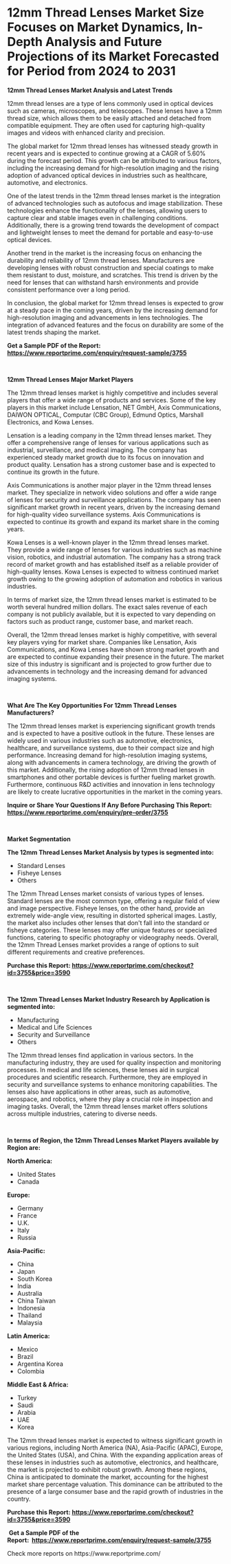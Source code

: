 <p><h1>12mm Thread Lenses Market Size Focuses on Market Dynamics, In-Depth Analysis and Future Projections of its Market Forecasted for Period from 2024 to 2031</h1></p><p><strong>12mm Thread Lenses Market Analysis and Latest Trends</strong></p>
<p><p>12mm thread lenses are a type of lens commonly used in optical devices such as cameras, microscopes, and telescopes. These lenses have a 12mm thread size, which allows them to be easily attached and detached from compatible equipment. They are often used for capturing high-quality images and videos with enhanced clarity and precision.</p><p>The global market for 12mm thread lenses has witnessed steady growth in recent years and is expected to continue growing at a CAGR of 5.60% during the forecast period. This growth can be attributed to various factors, including the increasing demand for high-resolution imaging and the rising adoption of advanced optical devices in industries such as healthcare, automotive, and electronics.</p><p>One of the latest trends in the 12mm thread lenses market is the integration of advanced technologies such as autofocus and image stabilization. These technologies enhance the functionality of the lenses, allowing users to capture clear and stable images even in challenging conditions. Additionally, there is a growing trend towards the development of compact and lightweight lenses to meet the demand for portable and easy-to-use optical devices.</p><p>Another trend in the market is the increasing focus on enhancing the durability and reliability of 12mm thread lenses. Manufacturers are developing lenses with robust construction and special coatings to make them resistant to dust, moisture, and scratches. This trend is driven by the need for lenses that can withstand harsh environments and provide consistent performance over a long period.</p><p>In conclusion, the global market for 12mm thread lenses is expected to grow at a steady pace in the coming years, driven by the increasing demand for high-resolution imaging and advancements in lens technologies. The integration of advanced features and the focus on durability are some of the latest trends shaping the market.</p></p>
<p><strong>Get a Sample PDF of the Report:&nbsp; <a href="https://www.reportprime.com/enquiry/request-sample/3755">https://www.reportprime.com/enquiry/request-sample/3755</a></strong></p>
<p>&nbsp;</p>
<p><strong>12mm Thread Lenses Major Market Players</strong></p>
<p><p>The 12mm thread lenses market is highly competitive and includes several players that offer a wide range of products and services. Some of the key players in this market include Lensation, NET GmbH, Axis Communications, DAIWON OPTICAL, Computar (CBC Group), Edmund Optics, Marshall Electronics, and Kowa Lenses.</p><p>Lensation is a leading company in the 12mm thread lenses market. They offer a comprehensive range of lenses for various applications such as industrial, surveillance, and medical imaging. The company has experienced steady market growth due to its focus on innovation and product quality. Lensation has a strong customer base and is expected to continue its growth in the future.</p><p>Axis Communications is another major player in the 12mm thread lenses market. They specialize in network video solutions and offer a wide range of lenses for security and surveillance applications. The company has seen significant market growth in recent years, driven by the increasing demand for high-quality video surveillance systems. Axis Communications is expected to continue its growth and expand its market share in the coming years.</p><p>Kowa Lenses is a well-known player in the 12mm thread lenses market. They provide a wide range of lenses for various industries such as machine vision, robotics, and industrial automation. The company has a strong track record of market growth and has established itself as a reliable provider of high-quality lenses. Kowa Lenses is expected to witness continued market growth owing to the growing adoption of automation and robotics in various industries.</p><p>In terms of market size, the 12mm thread lenses market is estimated to be worth several hundred million dollars. The exact sales revenue of each company is not publicly available, but it is expected to vary depending on factors such as product range, customer base, and market reach.</p><p>Overall, the 12mm thread lenses market is highly competitive, with several key players vying for market share. Companies like Lensation, Axis Communications, and Kowa Lenses have shown strong market growth and are expected to continue expanding their presence in the future. The market size of this industry is significant and is projected to grow further due to advancements in technology and the increasing demand for advanced imaging systems.</p></p>
<p>&nbsp;</p>
<p><strong>What Are The Key Opportunities For 12mm Thread Lenses Manufacturers?</strong></p>
<p><p>The 12mm thread lenses market is experiencing significant growth trends and is expected to have a positive outlook in the future. These lenses are widely used in various industries such as automotive, electronics, healthcare, and surveillance systems, due to their compact size and high performance. Increasing demand for high-resolution imaging systems, along with advancements in camera technology, are driving the growth of this market. Additionally, the rising adoption of 12mm thread lenses in smartphones and other portable devices is further fueling market growth. Furthermore, continuous R&D activities and innovation in lens technology are likely to create lucrative opportunities in the market in the coming years.</p></p>
<p><strong>Inquire or Share Your Questions If Any Before Purchasing This Report: <a href="https://www.reportprime.com/enquiry/pre-order/3755">https://www.reportprime.com/enquiry/pre-order/3755</a></strong></p>
<p>&nbsp;</p>
<p><strong>Market Segmentation</strong></p>
<p><strong>The 12mm Thread Lenses Market Analysis by types is segmented into:</strong></p>
<p><ul><li>Standard Lenses</li><li>Fisheye Lenses</li><li>Others</li></ul></p>
<p><p>The 12mm Thread Lenses market consists of various types of lenses. Standard lenses are the most common type, offering a regular field of view and image perspective. Fisheye lenses, on the other hand, provide an extremely wide-angle view, resulting in distorted spherical images. Lastly, the market also includes other lenses that don't fall into the standard or fisheye categories. These lenses may offer unique features or specialized functions, catering to specific photography or videography needs. Overall, the 12mm Thread Lenses market provides a range of options to suit different requirements and creative preferences.</p></p>
<p><strong>Purchase this Report:&nbsp;<a href="https://www.reportprime.com/checkout?id=3755&price=3590">https://www.reportprime.com/checkout?id=3755&price=3590</a></strong></p>
<p>&nbsp;</p>
<p><strong>The 12mm Thread Lenses Market Industry Research by Application is segmented into:</strong></p>
<p><ul><li>Manufacturing</li><li>Medical and Life Sciences</li><li>Security and Surveillance</li><li>Others</li></ul></p>
<p><p>The 12mm thread lenses find application in various sectors. In the manufacturing industry, they are used for quality inspection and monitoring processes. In medical and life sciences, these lenses aid in surgical procedures and scientific research. Furthermore, they are employed in security and surveillance systems to enhance monitoring capabilities. The lenses also have applications in other areas, such as automotive, aerospace, and robotics, where they play a crucial role in inspection and imaging tasks. Overall, the 12mm thread lenses market offers solutions across multiple industries, catering to diverse needs.</p></p>
<p>&nbsp;</p>
<p><strong>In terms of Region, the 12mm Thread Lenses Market Players available by Region are:</strong></p>
<p>
    <p> <strong> North America: </strong>
        <ul>
            <li>United States</li>
            <li>Canada</li>
        </ul>
        </p> 
    <p> <strong> Europe: </strong>
        <ul>
            <li>Germany</li>
            <li>France</li>
            <li>U.K.</li>
            <li>Italy</li>
            <li>Russia</li>
        </ul>
        </p> 
    <p> <strong> Asia-Pacific: </strong>
        <ul>
            <li>China</li>
            <li>Japan</li>
            <li>South Korea</li>
            <li>India</li>
            <li>Australia</li>
            <li>China Taiwan</li>
            <li>Indonesia</li>
            <li>Thailand</li>
            <li>Malaysia</li>
        </ul>
        </p> 
    <p> <strong> Latin America: </strong>
        <ul>
            <li>Mexico</li>
            <li>Brazil</li>
            <li>Argentina Korea</li>
            <li>Colombia</li>
        </ul>
        </p> 
    <p> <strong> Middle East & Africa: </strong>
        <ul>
            <li>Turkey</li>
            <li>Saudi</li>
            <li>Arabia</li>
            <li>UAE</li>
            <li>Korea</li>
        </ul>
    </p>
    </p>
<p><p>The 12mm thread lenses market is expected to witness significant growth in various regions, including North America (NA), Asia-Pacific (APAC), Europe, the United States (USA), and China. With the expanding application areas of these lenses in industries such as automotive, electronics, and healthcare, the market is projected to exhibit robust growth. Among these regions, China is anticipated to dominate the market, accounting for the highest market share percentage valuation. This dominance can be attributed to the presence of a large consumer base and the rapid growth of industries in the country.</p></p>
<p><strong>Purchase this Report: <a href="https://www.reportprime.com/checkout?id=3755&price=3590">https://www.reportprime.com/checkout?id=3755&price=3590</a></strong></p>
<p>&nbsp;<strong>Get a Sample PDF of the Report:&nbsp;&nbsp;<a href="https://www.reportprime.com/enquiry/request-sample/3755">https://www.reportprime.com/enquiry/request-sample/3755</a></strong></p>
<p><strong></strong></p>
<p>Check more reports on https://www.reportprime.com/</p>